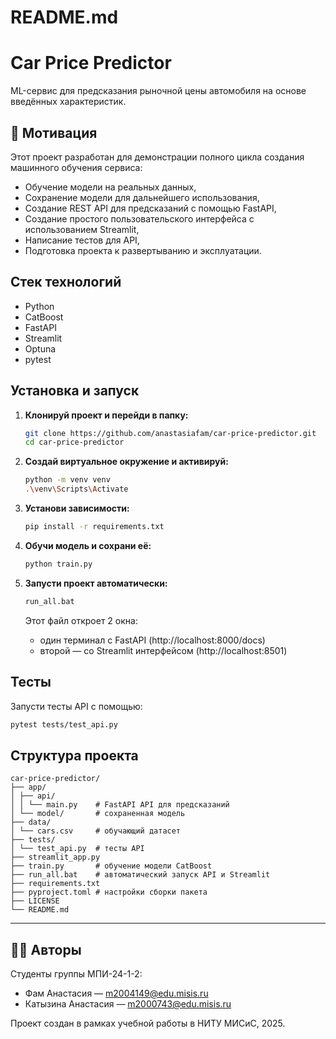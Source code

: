 # README.md

# Car Price Predictor
ML-сервис для предсказания рыночной цены автомобиля на основе введённых характеристик.

## 📝 Мотивация

Этот проект разработан для демонстрации полного цикла создания машинного обучения сервиса:
- Обучение модели на реальных данных,
- Сохранение модели для дальнейшего использования,
- Создание REST API для предсказаний с помощью FastAPI,
- Создание простого пользовательского интерфейса с использованием Streamlit,
- Написание тестов для API,
- Подготовка проекта к развертыванию и эксплуатации.


## Стек технологий
- Python
- CatBoost
- FastAPI
- Streamlit
- Optuna
- pytest

## Установка и запуск

1. **Клонируй проект и перейди в папку:**
   ```bash
   git clone https://github.com/anastasiafam/car-price-predictor.git
   cd car-price-predictor
   ```

2. **Создай виртуальное окружение и активируй:**
   ```bash
   python -m venv venv
   .\venv\Scripts\Activate  
   ```

3. **Установи зависимости:**
   ```bash
   pip install -r requirements.txt
   ```

4. **Обучи модель и сохрани её:**
   ```bash
   python train.py
   ```

5. **Запусти проект автоматически:**
   ```bash
   run_all.bat
   ```
   Этот файл откроет 2 окна:
   - один терминал с FastAPI (http://localhost:8000/docs)
   - второй — со Streamlit интерфейсом (http://localhost:8501)

## Тесты
Запусти тесты API с помощью:
```bash
pytest tests/test_api.py
```

## Структура проекта
```
car-price-predictor/
├── app/
│ ├── api/
│ │ └── main.py    # FastAPI API для предсказаний
│ └── model/       # сохраненная модель
├── data/
│ └── cars.csv     # обучающий датасет
├── tests/
│ └── test_api.py  # тесты API
├── streamlit_app.py 
├── train.py       # обучение модели CatBoost
├── run_all.bat    # автоматический запуск API и Streamlit
├── requirements.txt 
├── pyproject.toml # настройки сборки пакета
├── LICENSE 
└── README.md 
```

---

## 👩‍💻 Авторы

Студенты группы МПИ-24-1-2:
- Фам Анастасия — [m2004149@edu.misis.ru](mailto:m2004149@edu.misis.ru)
- Катызина Анастасия — [m2000743@edu.misis.ru](mailto:m2000743@edu.misis.ru)

Проект создан в рамках учебной работы в НИТУ МИСиС, 2025.



